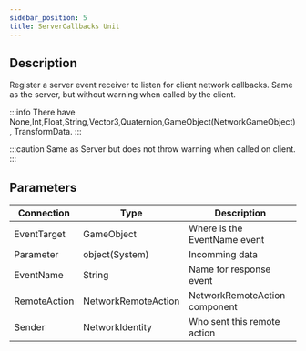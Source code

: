 ```yaml
---
sidebar_position: 5
title: ServerCallbacks Unit
---
```


## Description

Register a server event receiver to listen for client network callbacks.
Same as the server, but without warning when called by the client.

:::info
There have None,Int,Float,String,Vector3,Quaternion,GameObject(NetworkGameObject),
TransformData.
:::

:::caution
Same as Server but does not throw warning when called on client.
:::

## Parameters

| Connection   | Type                | Description                   |
| ------------ | ------------------- | ----------------------------- |
| EventTarget  | GameObject          | Where is the EventName event  |
| Parameter    | object(System)      | Incomming data                |
| EventName    | String              | Name for response event       |
| RemoteAction | NetworkRemoteAction | NetworkRemoteAction component |
| Sender       | NetworkIdentity     | Who sent this remote action   |
